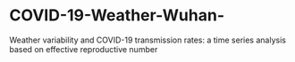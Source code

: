 # COVID-19-Weather-Wuhan-
Weather variability and COVID-19 transmission rates: a time series analysis based on effective reproductive number 
